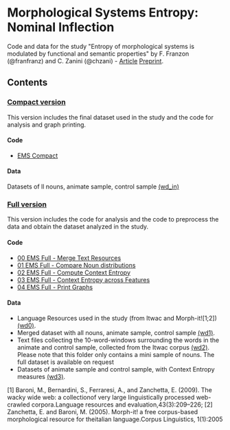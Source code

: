 # Morphological Systems Entropy: Nominal Inflection
Code and data for the study "Entropy of morphological systems is modulated by functional and semantic properties" by F. Franzon (@franfranz) and C. Zanini (@chzani)  - [Article](https://doi.org/10.1080/09296174.2022.2063501) [Preprint](https://psyarxiv.com/qyd4g).

## Contents

### [Compact version](https://github.com/franfranz/Morphological_Systems_Entropy/tree/main/Compact)
This version includes the final dataset used in the study and the code for analysis and graph printing. 

#### Code 
* [EMS Compact](https://github.com/franfranz/Morphological_Systems_Entropy/blob/main/Compact/EMS_Compact_v1_3_1.R)

#### Data 
Datasets of ll nouns, animate sample, control sample [(wd_in)](https://github.com/franfranz/Morphological_Systems_Entropy/tree/main/Compact/wd_in)


### [Full version](https://github.com/franfranz/Morphological_Systems_Entropy/tree/main/Full)
This version includes the code for analysis and the code to preprocess the data and obtain the dataset analyzed in the study. 

#### Code
* [00 EMS Full - Merge Text Resources](https://github.com/franfranz/Morphological_Systems_Entropy/blob/main/Full/00_EMS_Full_Merge_text_resources_v1_0_0.R)
* [01 EMS Full - Compare Noun distributions](https://github.com/franfranz/Morphological_Systems_Entropy/blob/main/Full/01_EMS_Compare_Noun_Distributions_v1_0_0.R)
* [02 EMS Full - Compute Context Entropy](https://github.com/franfranz/Morphological_Systems_Entropy/blob/main/Full/02_EMS_Full_Compute_Context_Entropy_v1_0_0.R)
* [03 EMS Full - Context Entropy across Features](https://github.com/franfranz/Morphological_Systems_Entropy/blob/main/Full/03_EMS_Full_Context_Entropy_across_Features_v1_0_0.R)
* [04 EMS Full - Print Graphs](https://github.com/franfranz/Morphological_Systems_Entropy/blob/main/Full/04_EMS_Full_Print_graphs_v1_0_0.R)

#### Data 
* Language Resources used in the study (from Itwac and Morph-it![1;2]) [(wd0)](https://github.com/franfranz/Morphological_Systems_Entropy/tree/main/Full/wd0).
* Merged dataset with all nouns, animate sample, control sample [(wd1)](https://github.com/franfranz/Morphological_Systems_Entropy/tree/main/Full/wd1).
* Text files collecting the 10-word-windows surrounding the words in the animate and control sample, collected from the Itwac corpus [(wd2)](https://github.com/franfranz/Morphological_Systems_Entropy/tree/main/Full/wd2). Please note that this folder only contains a mini sample of nouns. The full dataset is available on request
* Datasets of animate sample and control sample, with Context Entropy measures [(wd3)](https://github.com/franfranz/Morphological_Systems_Entropy/tree/main/Full/wd3).

[1] Baroni, M., Bernardini, S., Ferraresi, A., and Zanchetta, E. (2009). The wacky wide web: a collectionof very large linguistically processed web-crawled corpora.Language resources and evaluation,43(3):209–226; [2] Zanchetta, E. and Baroni, M. (2005).  Morph-it!  a free corpus-based morphological resource for theitalian language.Corpus Linguistics, 1(1):2005
